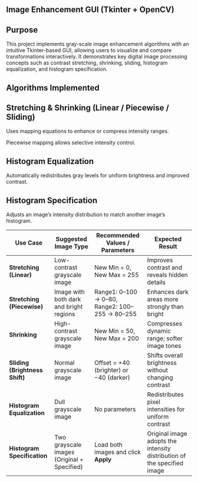 ## Image Enhancement GUI (Tkinter + OpenCV) ##
## Purpose ##

This project implements gray-scale image enhancement algorithms with an intuitive Tkinter-based GUI, allowing users to visualize and compare transformations interactively.
It demonstrates key digital image processing concepts such as contrast stretching, shrinking, sliding, histogram equalization, and histogram specification.

## Algorithms Implemented ##

## Stretching & Shrinking (Linear / Piecewise / Sliding) ##

Uses mapping equations to enhance or compress intensity ranges.

Piecewise mapping allows selective intensity control.

## Histogram Equalization ##

Automatically redistributes gray levels for uniform brightness and improved contrast.

## Histogram Specification ##

Adjusts an image’s intensity distribution to match another image’s histogram.




| **Use Case**                   | **Suggested Image Type**                    | **Recommended Values / Parameters**            | **Expected Result**                                                     |
| ------------------------------ | ------------------------------------------- | ---------------------------------------------- | ----------------------------------------------------------------------- |
| **Stretching (Linear)**        | Low-contrast grayscale image                | New Min = 0, New Max = 255                     | Improves contrast and reveals hidden details                            |
| **Stretching (Piecewise)**     | Image with both dark and bright regions     | Range1: 0–100 → 0–80, Range2: 100–255 → 80–255 | Enhances dark areas more strongly than bright                           |
| **Shrinking**                  | High-contrast grayscale image               | New Min = 50, New Max = 200                    | Compresses dynamic range; softer image tones                            |
| **Sliding (Brightness Shift)** | Normal grayscale image                      | Offset = +40 (brighter) or −40 (darker)        | Shifts overall brightness without changing contrast                     |
| **Histogram Equalization**     | Dull grayscale image                        | No parameters                                  | Redistributes pixel intensities for uniform contrast                    |
| **Histogram Specification**    | Two grayscale images (Original + Specified) | Load both images and click **Apply**           | Original image adopts the intensity distribution of the specified image |
